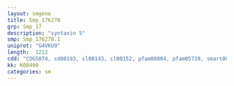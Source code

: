 ```yaml
---
layout: smgene
title: Smp_176270
grp: Smp_17
description: "syntaxin 5"
smp: Smp_176270.1
uniprot: "G4VKU9"
length:  1212
cdd: "COG5074, cd00193, cl00143, cl00152, pfam00804, pfam05739, smart00397"
kk: K08490
categories: sm
---
```

